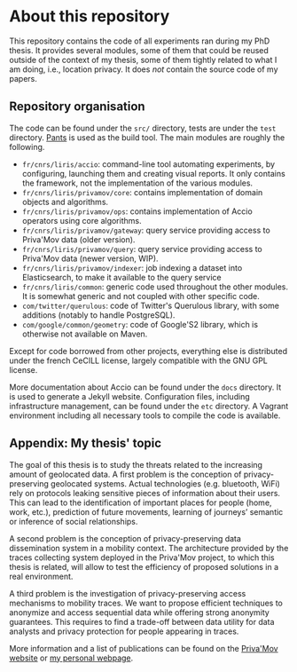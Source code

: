 About this repository
=====================

This repository contains the code of all experiments ran during my PhD thesis.
It provides several modules, some of them that could be reused outside of the context of my thesis, some of them tightly related to what I am doing, i.e., location privacy.
It does *not* contain the source code of my papers.


Repository organisation
-----------------------
The code can be found under the `src/` directory, tests are under the `test` directory.
[Pants](http://www.pantsbuild.org) is used as the build tool.
The main modules are roughly the following.

  - `fr/cnrs/liris/accio`: command-line tool automating experiments, by configuring, launching them and creating visual reports.
  It only contains the framework, not the implementation of the various modules.
  - `fr/cnrs/liris/privamov/core`:  contains implementation of domain objects and algorithms.
  - `fr/cnrs/liris/privamov/ops`:  contains implementation of Accio operators using core algorithms.
  - `fr/cnrs/liris/privamov/gateway`: query service providing access to Priva'Mov data (older version).
  - `fr/cnrs/liris/privamov/query`: query service providing access to Priva'Mov data (newer version, WIP).
  - `fr/cnrs/liris/privamov/indexer`: job indexing a dataset into Elasticsearch, to make it available to the query service
  - `fr/cnrs/liris/common`: generic code used throughout the other modules. It is somewhat generic and not coupled with other specific code.
  - `com/twitter/querulous`: code of Twitter's Querulous library, with some additions (notably to handle PostgreSQL).
  - `com/google/common/geometry`: code of Google'S2 library, which is otherwise not available on Maven.

Except for code borrowed from other projects, everything else is distributed under the french CeCILL
license, largely compatible with the GNU GPL license.

More documentation about Accio can be found under the `docs` directory.
It is used to generate a Jekyll website.
Configuration files, including infrastructure management, can be found under the `etc` directory.
A Vagrant environment including all necessary tools to compile the code is available.


Appendix: My thesis' topic
--------------------------
The goal of this thesis is to study the threats related to the increasing amount of geolocated data.
A first problem is the conception of privacy-preserving geolocated systems.
Actual technologies (e.g. bluetooth, WiFi) rely on protocols leaking sensitive pieces of information about their users.
This can lead to the identification of important places for people (home, work, etc.), prediction of future movements, learning of journeys’ semantic or inference of social relationships.

A second problem is the conception of privacy-preserving data dissemination system in a mobility context.
The architecture provided by the traces collecting system deployed in the Priva'Mov project, to which this thesis is related, will allow to test the efficiency of proposed solutions in a real environment.

A third problem is the investigation of privacy-preserving access mechanisms to mobility traces.
We want to propose efficient techniques to anonymize and access sequential data while offering strong anonymity guarantees.
This requires to find a trade-off between data utility for data analysts and privacy protection for people appearing in traces.

More information and a list of publications can be found on the [Priva'Mov website](http://liris.cnrs.fr/privamov/) or [my personal webpage](http://liris.cnrs.fr/~vprimaul/).